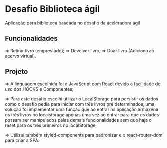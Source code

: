 # Desafio Biblioteca ágil

Aplicação para biblioteca baseada no desafio da aceleradora ágil

## Funcionalidades

=> Retirar livro (emprestado);
=> Devolver livro;
=> Doar livro (Adiciona ao acervo virtual).

## Projeto

=> A linguagem escolhida foi o JavaScript com React devido a facilidade de uso dos HOOKS e Componentes;

=> Para este desafio escolhi utilizar o LocalStorage para persistir os dados como o desafio
pedia para iniciar com três livros pré determinados, uma solução foi implementar uma
função que ao entrar na aplicação armazena os três livros no localstorage apenas uma vez
ao entrar para que os dados possam ser manipulados pelas demais funcionalidades sem
que haja o reset para os três primeiros no localStorage;

=> Utilizei também styled-components para padronizar e o react-router-dom para criar a SPA.
